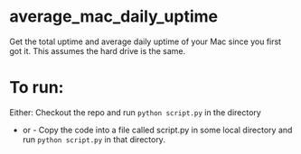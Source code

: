 # average_mac_daily_uptime
Get the total uptime and average daily uptime of your Mac since you first got it. This assumes the hard drive is the same.

# To run:
Either:
Checkout the repo and run `python script.py` in the directory
- or -
Copy the code into a file called script.py in some local directory and run `python script.py` in that directory.
